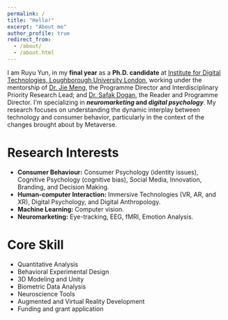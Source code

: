 ```yaml
---
permalink: /
title: "Hello!"
excerpt: "About me"
author_profile: true
redirect_from: 
  - /about/
  - /about.html
---
```


I am Ruyu Yun, in my **final year** as a **Ph.D. candidate** at [Institute for Digital Technologies, Loughborough University London](https://www.lborolondon.ac.uk/institutes/digital-technologies/), working under the mentorship of [Dr. Jie Meng](https://www.lborolondon.ac.uk/about/staff/dr-jie-meng/), the Programme Director and Interdisciplinary Priority Research Lead; and [Dr. Safak Dogan](https://www.lborolondon.ac.uk/about/staff/safak-dogan/), the Reader and Programme Director. I'm specializing in ***neuromarketing* and *digital psychology***. My research focuses on understanding the dynamic interplay between technology and consumer behavior, particularly in the context of the changes brought about by Metaverse.


Research Interests
======
- **Consumer Behaviour:** Consumer Psychology (identity issues), Cognitive Psychology (cognitive bias), Social Media, Innovation, Branding, and Decision Making. <br>
- **Human-computer Interaction:** Immersive Technologies (VR, AR, and XR), Digital Psychology, and Digital Anthropology. <br>
- **Machine Learning:** Computer vision. <br>
- **Neuromarketing:** Eye-tracking, EEG, fMRI, Emotion Analysis.

Core Skill
======
- Quantitative Analysis
- Behavioral Experimental Design
- 3D Modeling and Unity
- Biometric Data Analysis
- Neuroscience Tools
- Augmented and Virtual Reality Development
- Funding and grant application
